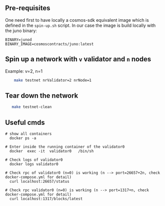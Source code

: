## Pre-requisites

One need first to have locally a cosmos-sdk equivalent image which is defined in the `spin-up.sh` script.
In our case the image is build locally with the juno binary:

```
BINARY=junod
BINARY_IMAGE=cosmoscontracts/juno:latest
```

## Spin up a network with `v` validator and `n` nodes

Example: v=2, n=1

```bash
    make testnet nrValidator=2 nrNode=1
```

## Tear down the network

```bash
   make testnet-clean
```

## Useful cmds

```
# show all containers
  docker ps -a

# Enter inside the running container of the validator0
  docker  exec -it  validator0   /bin/sh

# Check logs of validator0
  docker logs validator0

# Check rpc of validator0 (n=0) is working (n --> port=26657+2n, check docker-compose.yml for detail)
  curl localhost:26657/status

# Check rpc validator0 (n=0) is working (n --> port=1317+n, check docker-compose.yml for detail)
  curl localhost:1317/blocks/latest

```
